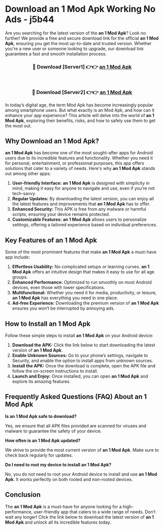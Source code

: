 # Download an 1 Mod Apk Working No Ads - j5b44

Are you searching for the latest version of the **an 1 Mod Apk**? Look no further! We provide a free and secure download link for the official **an 1 Mod Apk**, ensuring you get the most up-to-date and trusted version. Whether you're a new user or someone looking to upgrade, our download link guarantees a fast and smooth installation process.

<div align="center">
<h3>🔴 Download [Server1] 👉👉 <a href="https://apk-comot.site?title=an_1">an 1 Mod Apk</a></h3><br>
<h3>🔴 Download [Server2] 👉👉 <a href="https://apk-comot.site?title=an_1">an 1 Mod Apk</a></h3>
</div>

In today’s digital age, the term Mod Apk has become increasingly popular among smartphone users. But what exactly is an Mod Apk, and how can it enhance your app experience? This article will delve into the world of **an 1 Mod Apk**, exploring their benefits, risks, and how to safely use them to get the most out.

## Why Download an 1 Mod Apk?

**an 1 Mod Apk** has become one of the most sought-after apps for Android users due to its incredible features and functionality. Whether you need it for personal, entertainment, or professional purposes, this app offers solutions that cater to a variety of needs. Here's why **an 1 Mod Apk** stands out among other apps:

1. **User-friendly Interface:** **an 1 Mod Apk** is designed with simplicity in mind, making it easy for anyone to navigate and use, even if you’re not tech-savvy.
2. **Regular Updates:** By downloading the latest version, you can enjoy all the latest features and improvements that **an 1 Mod Apk** has to offer.
3. **Enhanced Security:** This APK is free from any malware or harmful scripts, ensuring your device remains protected.
4. **Customizable Features:** **an 1 Mod Apk** allows users to personalize settings, offering a tailored experience based on individual preferences.

## Key Features of an 1 Mod Apk

Some of the most prominent features that make **an 1 Mod Apk** a must-have app include:

1. **Effortless Usability:** No complicated setups or learning curves. **an 1 Mod Apk** offers an intuitive design that makes it easy to use for all age groups.
2. **Enhanced Performance:** Optimized to run smoothly on most Android devices, even those with lower specifications.
3. **Multifunctional:** Whether you need it for media, productivity, or leisure, **an 1 Mod Apk** has everything you need in one place.
4. **Ad-free Experience:** Downloading the premium version of **an 1 Mod Apk** ensures you won’t be interrupted by annoying ads.

## How to Install an 1 Mod Apk

Follow these simple steps to install **an 1 Mod Apk** on your Android device:

1. **Download the APK:** Click the link below to start downloading the latest version of **an 1 Mod Apk**.
2. **Enable Unknown Sources:** Go to your phone’s settings, navigate to Security, and enable the option to install apps from unknown sources.
3. **Install the APK:** Once the download is complete, open the APK file and follow the on-screen instructions to install.
4. **Launch and Enjoy:** Once installed, you can open **an 1 Mod Apk** and explore its amazing features.

## Frequently Asked Questions (FAQ) About an 1 Mod Apk

**Is an 1 Mod Apk safe to download?**

Yes, we ensure that all APK files provided are scanned for viruses and malware to guarantee the safety of your device.

**How often is an 1 Mod Apk updated?**

We strive to provide the most current version of **an 1 Mod Apk**. Make sure to check back regularly for updates.

**Do I need to root my device to install an 1 Mod Apk?**

No, you do not need to root your Android device to install and use **an 1 Mod Apk**. It works perfectly on both rooted and non-rooted devices.

## Conclusion

The **an 1 Mod Apk** is a must-have for anyone looking for a high-performance, user-friendly app that caters to a wide range of needs. Don’t wait any longer! Click the link below to download the latest version of **an 1 Mod Apk** and unlock all its incredible features today.

